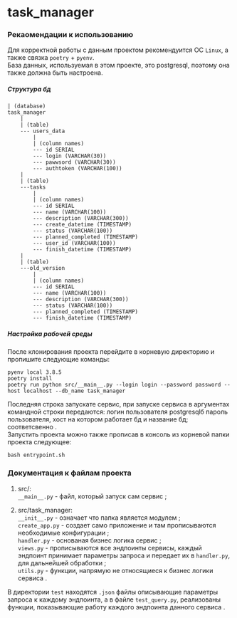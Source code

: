 # task_manager

### Рекаомендации к использованию 

Для корректной работы с данным проектом рекомендуится ОС `Linux`, а также связка `poetry` + `pyenv`.  
База данных, используемая в этом проекте, это postgresql, поэтому она также должна быть настроена. 

##### Структура бд
```
| (database)
task_manager
    |
    | (table)
    --- users_data
        |
        | (column names)
        --- id SERIAL
        --- login (VARCHAR(30))
        --- pawwsord (VARCHAR(30))
        --- authtoken (VARCHAR(100))
    |
    | (table)
    ---tasks
        |
        | (column names)
        --- id SERIAL
        --- name (VARCHAR(100))
        --- description (VARCHAR(300))
        --- create_datetime (TIMESTAMP)
        --- status (VARCHAR(100))
        --- planned_completed (TIMESTAMP)
        --- user_id (VARCHAR(100))
        --- finish_datetime (TIMESTAMP)
    |
    | (table)
    ---old_version
        |
        | (column names)
        --- id SERIAL
        --- name (VARCHAR(100))
        --- description (VARCHAR(300))
        --- status (VARCHAR(100))
        --- planned_completed (TIMESTAMP)
        --- finish_datetime (TIMESTAMP)
```

##### Настройка рабочей среды

После клонирования проекта перейдите в корневую директорию и пропишите следующие команды:  
```
pyenv local 3.8.5
poetry install
poetry run python src/__main__.py --login login --password password --host localhost --db_name task_manager
```
Последняя строка запускате сервис, при запуске сервиса в аргументах командной строки передаются: логин пользователя postgresqlб пароль пользователя, хост на котором работает бд и название бд; соответсвенно .  
Запустить проекта можно также прописав в консоль из корневой папки проекта следующее:  
```
bash entrypoint.sh
```

### Документация к файлам проекта 


1.    src/:  
        `__main__.py` - файл, который запуск сам сервис ;  

2.    src/task_manager:  
        `__init__.py` - означает что папка является модулем ;  
        `create_app.py` - создает само приложение и там прописываются необходимые конфигурации ;  
        `handler.py` - основаная бизнес логика сервис ;  
        `views.py` - прописываются все эндпоинты сервисы, каждый эндпоинт принимает параметры запроса и передает их в `handler.py`, для дальнейшей обработки ;  
        `utils.py` - функции, напрямую не относящиеся к бизнес логики сервиса .  

В директории `test` находятся `.json` файлы описывающие параметры запроса к каждому эндпоинта, а в файле `test_query.py`, реализованы функции, показывающие работу каждого эндпоинта данного сервиса .  

         
